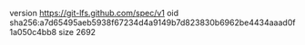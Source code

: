 version https://git-lfs.github.com/spec/v1
oid sha256:a7d65495aeb5938f67234d4a9149b7d823830b6962be4434aaad0f1a050c4bb8
size 2692

